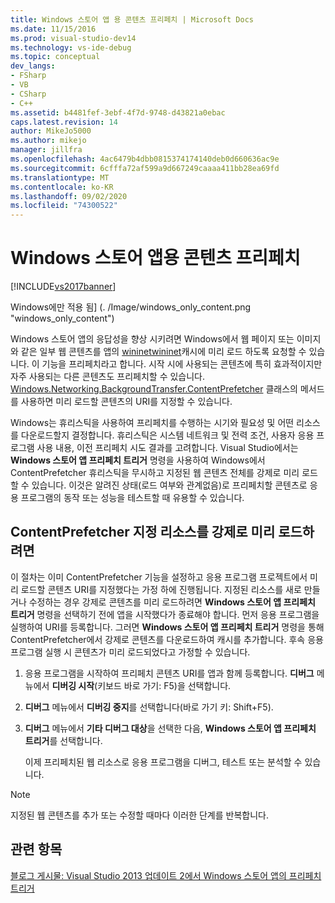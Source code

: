 ```yaml
---
title: Windows 스토어 앱 용 콘텐츠 프리페치 | Microsoft Docs
ms.date: 11/15/2016
ms.prod: visual-studio-dev14
ms.technology: vs-ide-debug
ms.topic: conceptual
dev_langs:
- FSharp
- VB
- CSharp
- C++
ms.assetid: b4481fef-3ebf-4f7d-9748-d43821a0ebac
caps.latest.revision: 14
author: MikeJo5000
ms.author: mikejo
manager: jillfra
ms.openlocfilehash: 4ac6479b4dbb0815374174140deb0d660636ac9e
ms.sourcegitcommit: 6cfffa72af599a9d667249caaaa411bb28ea69fd
ms.translationtype: MT
ms.contentlocale: ko-KR
ms.lasthandoff: 09/02/2020
ms.locfileid: "74300522"
---
```

# <a name="prefetch-content-for-windows-store-apps"></a>Windows 스토어 앱용 콘텐츠 프리페치
[!INCLUDE[vs2017banner](../includes/vs2017banner.md)]

Windows에만 적용 됨] (. /Image/windows_only_content.png "windows_only_content")  
  
 Windows 스토어 앱의 응답성을 향상 시키려면 Windows에서 웹 페이지 또는 이미지와 같은 일부 웹 콘텐츠를 앱의 [wininet](https://msdn.microsoft.com/0a06f2af-957a-4dff-a8cc-187370181b5c)[wininet](https://msdn.microsoft.com/library/aa383630.aspx)캐시에 미리 로드 하도록 요청할 수 있습니다. 이 기능을 프리페치라고 합니다. 시작 시에 사용되는 콘텐츠에 특히 효과적이지만 자주 사용되는 다른 콘텐츠도 프리페치할 수 있습니다. [Windows.Networking.BackgroundTransfer.ContentPrefetcher](https://msdn.microsoft.com/library/windows/apps/windows.networking.backgroundtransfer.contentprefetcher.aspx) 클래스의 메서드를 사용하면 미리 로드할 콘텐츠의 URI를 지정할 수 있습니다.  
  
 Windows는 휴리스틱을 사용하여 프리페치를 수행하는 시기와 필요성 및 어떤 리소스를 다운로드할지 결정합니다. 휴리스틱은 시스템 네트워크 및 전력 조건, 사용자 응용 프로그램 사용 내용, 이전 프리페치 시도 결과를 고려합니다. Visual Studio에서는 **Windows 스토어 앱 프리페치 트리거** 명령을 사용하여 Windows에서 ContentPrefetcher 휴리스틱을 무시하고 지정된 웹 콘텐츠 전체를 강제로 미리 로드할 수 있습니다. 이것은 알려진 상태(로드 여부와 관계없음)로 프리페치할 콘텐츠로 응용 프로그램의 동작 또는 성능을 테스트할 때 유용할 수 있습니다.  
  
## <a name="to-force-preloading-of-contentprefetcher-specified-resources"></a>ContentPrefetcher 지정 리소스를 강제로 미리 로드하려면  
 이 절차는 이미 ContentPrefetcher 기능을 설정하고 응용 프로그램 프로젝트에서 미리 로드할 콘텐츠 URI를 지정했다는 가정 하에 진행됩니다. 지정된 리소스를 새로 만들거나 수정하는 경우 강제로 콘텐츠를 미리 로드하려면 **Windows 스토어 앱 프리페치 트리거** 명령을 선택하기 전에 앱을 시작했다가 종료해야 합니다. 먼저 응용 프로그램을 실행하여 URI를 등록합니다. 그러면 **Windows 스토어 앱 프리페치 트리거** 명령을 통해 ContentPrefetcher에서 강제로 콘텐츠를 다운로드하여 캐시를 추가합니다. 후속 응용 프로그램 실행 시 콘텐츠가 미리 로드되었다고 가정할 수 있습니다.  
  
1. 응용 프로그램을 시작하여 프리페치 콘텐츠 URI를 앱과 함께 등록합니다. **디버그** 메뉴에서 **디버깅 시작**(키보드 바로 가기: F5)을 선택합니다.  
  
2. **디버그** 메뉴에서 **디버깅 중지**를 선택합니다(바로 가기 키: Shift+F5).  
  
3. **디버그** 메뉴에서 **기타 디버그 대상**을 선택한 다음, **Windows 스토어 앱 프리페치 트리거**를 선택합니다.  
  
   이제 프리페치된 웹 리소스로 응용 프로그램을 디버그, 테스트 또는 분석할 수 있습니다.  
  
> [!NOTE]
> 지정된 웹 콘텐츠를 추가 또는 수정할 때마다 이러한 단계를 반복합니다.  
  
## <a name="see-also"></a>관련 항목  
 [블로그 게시물: Visual Studio 2013 업데이트 2에서 Windows 스토어 앱의 프리페치 트리거](https://devblogs.microsoft.com/devops/triggering-prefetch-for-windows-store-apps-in-visual-studio-2013-update-2/)
